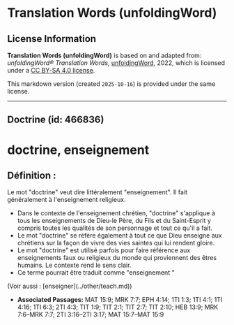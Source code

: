 # Translation Words (unfoldingWord)

## License Information

**Translation Words (unfoldingWord)** is based on and adapted from: _unfoldingWord® Translation Words_, [unfoldingWord](https://unfoldingword.org/utw), 2022, which is licensed under a [CC BY-SA 4.0 license](https://creativecommons.org/licenses/by-sa/4.0/legalcode.en).

This markdown version (created `2025-10-16`) is provided under the same license.



--------------------------------

## Doctrine (id: 466836)

doctrine, enseignement
======================

Définition :
------------

Le mot "doctrine" veut dire littéralement "enseignement". Il fait généralement à l'enseignement religieux.

* Dans le contexte de l'enseignement chrétien, "doctrine" s'applique à tous les enseignements de Dieu\-le Père, du Fils et du Saint\-Esprit y compris toutes les qualités de son personnage et tout ce qu'il a fait.
* Le mot "doctrine" se réfère également à tout ce que Dieu enseigne aux chrétiens sur la façon de vivre des vies saintes qui lui rendent gloire.
* Le mot "doctrine" est utilisé parfois pour faire référence aux enseignements faux ou religieux du monde qui proviennent des êtres humains. Le contexte rend le sens clair.
* Ce terme pourrait être traduit comme "enseignement "

(Voir aussi : \[enseigner](../other/teach.md))

* **Associated Passages:** MAT 15:9; MRK 7:7; EPH 4:14; 1TI 1:3; 1TI 4:1; 1TI 4:16; 1TI 6:3; 2TI 4:3; TIT 1:9; TIT 2:1; TIT 2:7; TIT 2:10; HEB 13:9; MRK 7:6–MRK 7:7; 2TI 3:16–2TI 3:17; MAT 15:7–MAT 15:9

